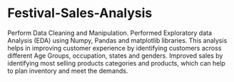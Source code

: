 # Festival-Sales-Analysis
Perform Data Cleaning and Manipulation.
Performed Exploratory data Analysis (EDA) using Numpy, Pandas and matplotlib libraries.
This analysis helps in improving customer experience by identifying customers across different Age Groups, occupation, states and genders.
Improved sales by identifying most selling products categories and products, which can help to plan inventory and meet the demands.
